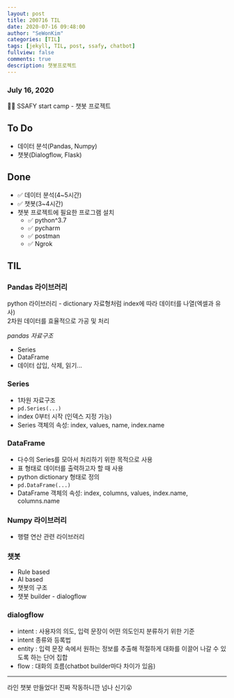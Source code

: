 ```yaml
---
layout: post
title: 200716 TIL
date: 2020-07-16 09:48:00
author: "SeWonKim"
categories: [TIL]
tags: [jekyll, TIL, post, ssafy, chatbot]
fullview: false
comments: true
description: 챗봇프로젝트
---
```


### July 16, 2020

👨‍💻 SSAFY start camp - 챗봇 프로젝트
 

## To Do

- 데이터 분석(Pandas, Numpy)
- 챗봇(Dialogflow, Flask)

## Done

- ✅ 데이터 분석(4~5시간)
- ✅ 챗봇(3~4시간)
- 챗봇 프로젝트에 필요한 프로그램 설치
    - ✅ python^3.7
    - ✅ pycharm
    - ✅ postman
    - ✅ Ngrok

## TIL

### Pandas 라이브러리
python 라이브러리 - dictionary 자료형처럼 index에 따라 데이터를 나열(엑셀과 유사)      
2차원 데이터를 효율적으로 가공 및 처리

*pandas 자료구조*
- Series
- DataFrame
- 데이터 삽입, 삭제, 읽기...

### Series 
- 1차원 자료구조    
- `pd.Series(...)`
- index 0부터 시작 (인덱스 지정 가능)
- Series 객체의 속성: index, values, name, index.name

### DataFrame
- 다수의 Series를 모아서 처리하기 위한 목적으로 사용
- 표 형태로 데이터를 출력하고자 할 때 사용 
- python dictionary 형태로 정의
- `pd.DataFrame(...)`
- DataFrame 객체의 속성: index, columns, values, index.name, columns.name

### Numpy 라이브러리
- 행렬 연산 관련 라이브러리


### 챗봇
- Rule based 
- AI based
- 챗봇의 구조
- 챗봇 builder - dialogflow

### dialogflow 
- intent : 사용자의 의도, 입력 문장이 어떤 의도인지 분류하기 위한 기준
- intent 종류와 등록법
- entity : 입력 문장 속에서 원하는 정보를 추출해 적절하게 대화를 이끌어 나갈 수 있도록 하는 단어 집합
- flow : 대화의 흐름(chatbot builder마다 차이가 있음)



--- 

라인 챗봇 만들었다! 진짜 작동하니깐 넘나 신기😮